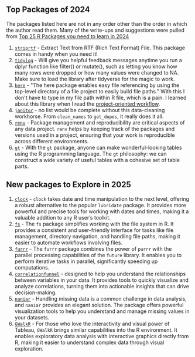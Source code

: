 ## Top Packages of 2024
The packages listed here are not in any order other than the order in which the author read them. Many of the write-ups and suggestions were pulled from [Top 25 R Packages you need to learn in 2024](https://www.r-bloggers.com/2024/08/top-25-r-packages-you-need-to-learn-in-2024/)
1. [`striprtf`](https://github.com/kota7/striprtf) - Extract Text from RTF (Rich Text Format) File. This package comes in handy when you need it!
1. [`tidylog`](https://github.com/elbersb/tidylog) - Will give you helpful feedback messages anytime you run a dplyr function like filter() or mutate(), such as letting you know how many rows were dropped or how many values were changed to NA. Make sure to load the library after tidyverse for the magic to work.
1. [`here`](https://here.r-lib.org/) - "The here package enables easy file referencing by using the top-level directory of a file project to easily build file paths." With this I don't have to type in my file path within R file, which is a pain. I learned about this library when I read the [project-oriented workflow](https://www.tidyverse.org/blog/2017/12/workflow-vs-script/).
2. [`janitor`](https://sfirke.github.io/janitor/articles/janitor.html) - no list would be complete without this data-cleaning workhorse. From `clean_names` to `get_dupes`, it really does it all.
3. [`renv`](https://rstudio.github.io/renv/articles/renv.html) - Package management and reproducibility are critical aspects of any data project. `renv` helps by keeping track of the packages and versions used in a project, ensuring that your work is reproducible across different environments.
4. [`gt`](https://gt.rstudio.com/) - With the `gt` package, anyone can make wonderful-looking tables using the R programming language. The `gt` philosophy: we can construct a wide variety of useful tables with a cohesive set of table parts.

## New packages to Explore in 2025
1. [`clock`](https://clock.r-lib.org/index.html) - `clock` takes date and time manipulation to the next level, offering a robust alternative to the popular `lubridate` package. It provides more powerful and precise tools for working with dates and times, making it a valuable addition to any R user’s toolkit.
2. [`fs`](https://fs.r-lib.org/) - The `fs` package simplifies working with the file system in R. It provides a consistent and user-friendly interface for tasks like file management, directory navigation, and handling file paths, making it easier to automate workflows involving files.
3. [`furrr`](https://furrr.futureverse.org/index.html) - The `furrr` package combines the power of `purrr` with the parallel processing capabilities of the `future` library. It enables you to perform iterative tasks in parallel, significantly speeding up computations.
4. [`correlationfunnel`](https://business-science.github.io/correlationfunnel/) - designed to help you understand the relationships between variables in your data. It provides tools to quickly visualize and analyze correlations, turning them into actionable insights that can drive decision-making.
5. [`naniar`](https://naniar.njtierney.com/) - Handling missing data is a common challenge in data analysis, and `naniar` provides an elegant solution. The package offers powerful visualization tools to help you understand and manage missing values in your datasets.
6. [`GWalkR`](https://github.com/Kanaries/GWalkR) - For those who love the interactivity and visual power of Tableau, `GWalkR` brings similar capabilities into the R environment. It enables exploratory data analysis with interactive graphics directly from R, making it easier to understand complex data through visual exploration.
